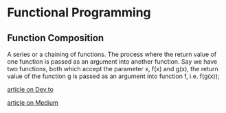 # Functional Programming

## Function Composition

A series or a chaining of functions. The process where the return value of one function is passed as an argument into another function. Say we have two functions, both which accept the parameter x, f(x) and g(x), the return value of the function g is passed as an argument into function f, i.e. f(g(x));

[article on Dev.to](https://dev.to/pratiksharm/composition-of-functions-178g)

[article on Medium](https://genekuo.medium.com/understanding-functional-programming-in-kotlin-f65e5177ac4f)
